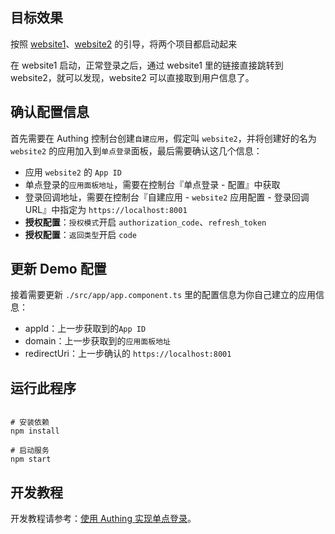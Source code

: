 ## 目标效果

按照 [website1](../website1/README.md)、[website2](./README.md) 的引导，将两个项目都启动起来

在 website1 启动，正常登录之后，通过 website1 里的链接直接跳转到 website2，就可以发现，website2 可以直接取到用户信息了。

## 确认配置信息

首先需要在 Authing 控制台创建`自建应用`，假定叫 `website2`，并将创建好的名为 `website2` 的应用加入到`单点登录`面板，最后需要确认这几个信息：

- 应用 `website2` 的 `App ID`
- 单点登录的`应用面板地址`，需要在控制台『单点登录 - 配置』中获取
- 登录回调地址，需要在控制台『自建应用 - `website2` 应用配置 - 登录回调 URL』中指定为 `https://localhost:8001`
- **授权配置**：`授权模式`开启 `authorization_code`、`refresh_token`
- **授权配置**：`返回类型`开启 `code`

## 更新 Demo 配置

接着需要更新 `./src/app/app.component.ts` 里的配置信息为你自己建立的应用信息：

- appId：上一步获取到的`App ID`
- domain：上一步获取到的`应用面板地址`
- redirectUri：上一步确认的 `https://localhost:8001`

## 运行此程序

``` shell

# 安装依赖
npm install

# 启动服务
npm start
```


## 开发教程

开发教程请参考：[使用 Authing 实现单点登录](https://docs.authing.cn/v2/reference/sdk-for-sso-spa.html)。
